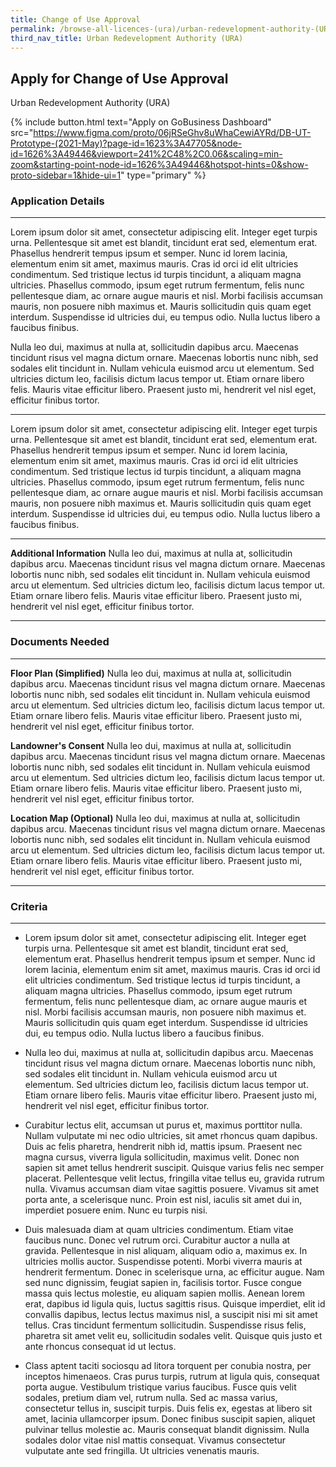 ```yaml
---
title: Change of Use Approval
permalink: /browse-all-licences-(ura)/urban-redevelopment-authority-(URA)/change-of-use-approval
third_nav_title: Urban Redevelopment Authority (URA)
---
```


## Apply for Change of Use Approval

Urban Redevelopment Authority (URA)

{% include button.html text="Apply on GoBusiness Dashboard" src="https://www.figma.com/proto/06jRSeGhv8uWhaCewiAYRd/DB-UT-Prototype-(2021-May)?page-id=1623%3A47705&node-id=1626%3A49446&viewport=241%2C48%2C0.06&scaling=min-zoom&starting-point-node-id=1626%3A49446&hotspot-hints=0&show-proto-sidebar=1&hide-ui=1" type="primary" %}


### Application Details
---
Lorem ipsum dolor sit amet, consectetur adipiscing elit. Integer eget turpis urna. Pellentesque sit amet est blandit, tincidunt erat sed, elementum erat. Phasellus hendrerit tempus ipsum et semper. Nunc id lorem lacinia, elementum enim sit amet, maximus mauris. Cras id orci id elit ultricies condimentum. Sed tristique lectus id turpis tincidunt, a aliquam magna ultricies. Phasellus commodo, ipsum eget rutrum fermentum, felis nunc pellentesque diam, ac ornare augue mauris et nisl. Morbi facilisis accumsan mauris, non posuere nibh maximus et. Mauris sollicitudin quis quam eget interdum. Suspendisse id ultricies dui, eu tempus odio. Nulla luctus libero a faucibus finibus.

Nulla leo dui, maximus at nulla at, sollicitudin dapibus arcu. Maecenas tincidunt risus vel magna dictum ornare. Maecenas lobortis nunc nibh, sed sodales elit tincidunt in. Nullam vehicula euismod arcu ut elementum. Sed ultricies dictum leo, facilisis dictum lacus tempor ut. Etiam ornare libero felis. Mauris vitae efficitur libero. Praesent justo mi, hendrerit vel nisl eget, efficitur finibus tortor.

---
Lorem ipsum dolor sit amet, consectetur adipiscing elit. Integer eget turpis urna. Pellentesque sit amet est blandit, tincidunt erat sed, elementum erat. Phasellus hendrerit tempus ipsum et semper. Nunc id lorem lacinia, elementum enim sit amet, maximus mauris. Cras id orci id elit ultricies condimentum. Sed tristique lectus id turpis tincidunt, a aliquam magna ultricies. Phasellus commodo, ipsum eget rutrum fermentum, felis nunc pellentesque diam, ac ornare augue mauris et nisl. Morbi facilisis accumsan mauris, non posuere nibh maximus et. Mauris sollicitudin quis quam eget interdum. Suspendisse id ultricies dui, eu tempus odio. Nulla luctus libero a faucibus finibus.

---
**Additional Information**
Nulla leo dui, maximus at nulla at, sollicitudin dapibus arcu. Maecenas tincidunt risus vel magna dictum ornare. Maecenas lobortis nunc nibh, sed sodales elit tincidunt in. Nullam vehicula euismod arcu ut elementum. Sed ultricies dictum leo, facilisis dictum lacus tempor ut. Etiam ornare libero felis. Mauris vitae efficitur libero. Praesent justo mi, hendrerit vel nisl eget, efficitur finibus tortor.

---

### Documents Needed
----
**Floor Plan (Simplified)**
Nulla leo dui, maximus at nulla at, sollicitudin dapibus arcu. Maecenas tincidunt risus vel magna dictum ornare. Maecenas lobortis nunc nibh, sed sodales elit tincidunt in. Nullam vehicula euismod arcu ut elementum. Sed ultricies dictum leo, facilisis dictum lacus tempor ut. Etiam ornare libero felis. Mauris vitae efficitur libero. Praesent justo mi, hendrerit vel nisl eget, efficitur finibus tortor.

**Landowner's Consent**
Nulla leo dui, maximus at nulla at, sollicitudin dapibus arcu. Maecenas tincidunt risus vel magna dictum ornare. Maecenas lobortis nunc nibh, sed sodales elit tincidunt in. Nullam vehicula euismod arcu ut elementum. Sed ultricies dictum leo, facilisis dictum lacus tempor ut. Etiam ornare libero felis. Mauris vitae efficitur libero. Praesent justo mi, hendrerit vel nisl eget, efficitur finibus tortor.

**Location Map (Optional)**
Nulla leo dui, maximus at nulla at, sollicitudin dapibus arcu. Maecenas tincidunt risus vel magna dictum ornare. Maecenas lobortis nunc nibh, sed sodales elit tincidunt in. Nullam vehicula euismod arcu ut elementum. Sed ultricies dictum leo, facilisis dictum lacus tempor ut. Etiam ornare libero felis. Mauris vitae efficitur libero. Praesent justo mi, hendrerit vel nisl eget, efficitur finibus tortor.

----
### Criteria
----
* Lorem ipsum dolor sit amet, consectetur adipiscing elit. Integer eget turpis urna. Pellentesque sit amet est blandit, tincidunt erat sed, elementum erat. Phasellus hendrerit tempus ipsum et semper. Nunc id lorem lacinia, elementum enim sit amet, maximus mauris. Cras id orci id elit ultricies condimentum. Sed tristique lectus id turpis tincidunt, a aliquam magna ultricies. Phasellus commodo, ipsum eget rutrum fermentum, felis nunc pellentesque diam, ac ornare augue mauris et nisl. Morbi facilisis accumsan mauris, non posuere nibh maximus et. Mauris sollicitudin quis quam eget interdum. Suspendisse id ultricies dui, eu tempus odio. Nulla luctus libero a faucibus finibus.

* Nulla leo dui, maximus at nulla at, sollicitudin dapibus arcu. Maecenas tincidunt risus vel magna dictum ornare. Maecenas lobortis nunc nibh, sed sodales elit tincidunt in. Nullam vehicula euismod arcu ut elementum. Sed ultricies dictum leo, facilisis dictum lacus tempor ut. Etiam ornare libero felis. Mauris vitae efficitur libero. Praesent justo mi, hendrerit vel nisl eget, efficitur finibus tortor.

* Curabitur lectus elit, accumsan ut purus et, maximus porttitor nulla. Nullam vulputate mi nec odio ultricies, sit amet rhoncus quam dapibus. Duis ac felis pharetra, hendrerit nibh id, mattis ipsum. Praesent nec magna cursus, viverra ligula sollicitudin, maximus velit. Donec non sapien sit amet tellus hendrerit suscipit. Quisque varius felis nec semper placerat. Pellentesque velit lectus, fringilla vitae tellus eu, gravida rutrum nulla. Vivamus accumsan diam vitae sagittis posuere. Vivamus sit amet porta ante, a scelerisque nunc. Proin est nisl, iaculis sit amet dui in, imperdiet posuere enim. Nunc eu turpis nisi.

* Duis malesuada diam at quam ultricies condimentum. Etiam vitae faucibus nunc. Donec vel rutrum orci. Curabitur auctor a nulla at gravida. Pellentesque in nisl aliquam, aliquam odio a, maximus ex. In ultricies mollis auctor. Suspendisse potenti. Morbi viverra mauris at hendrerit fermentum. Donec in scelerisque urna, ac efficitur augue. Nam sed nunc dignissim, feugiat sapien in, facilisis tortor. Fusce congue massa quis lectus molestie, eu aliquam sapien mollis. Aenean lorem erat, dapibus id ligula quis, luctus sagittis risus. Quisque imperdiet, elit id convallis dapibus, lectus lectus maximus nisl, a suscipit nisi mi sit amet tellus. Cras tincidunt fermentum sollicitudin. Suspendisse risus felis, pharetra sit amet velit eu, sollicitudin sodales velit. Quisque quis justo et ante rhoncus consequat id ut lectus.

* Class aptent taciti sociosqu ad litora torquent per conubia nostra, per inceptos himenaeos. Cras purus turpis, rutrum at ligula quis, consequat porta augue. Vestibulum tristique varius faucibus. Fusce quis velit sodales, pretium diam vel, rutrum nulla. Sed ac massa varius, consectetur tellus in, suscipit turpis. Duis felis ex, egestas at libero sit amet, lacinia ullamcorper ipsum. Donec finibus suscipit sapien, aliquet pulvinar tellus molestie ac. Mauris consequat blandit dignissim. Nulla sodales dolor vitae nisl mattis consequat. Vivamus consectetur vulputate ante sed fringilla. Ut ultricies venenatis mauris.



